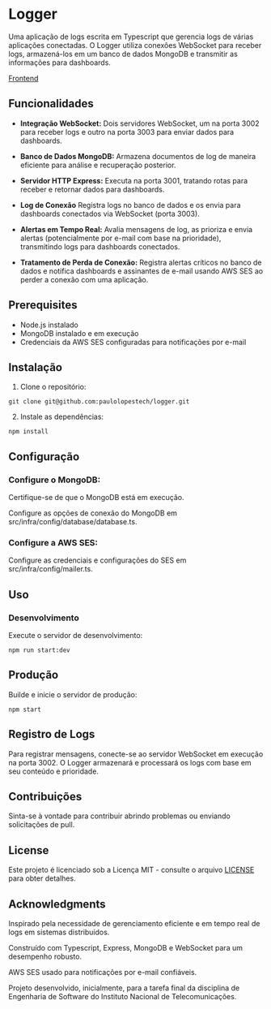 # Logger
Uma aplicação de logs escrita em Typescript que gerencia logs de várias aplicações conectadas. O Logger utiliza conexões WebSocket para receber logs, armazená-los em um banco de dados MongoDB e transmitir as informações para dashboards.

[Frontend](https://github.com/paulolopestech/logger-ts-frontend)

## Funcionalidades
- <b>Integração WebSocket:</b> Dois servidores WebSocket, um na porta 3002 para receber logs e outro na porta 3003 para enviar dados para dashboards.

- <b>Banco de Dados MongoDB:</b> Armazena documentos de log de maneira eficiente para análise e recuperação posterior.

- <b>Servidor HTTP Express:</b> Executa na porta 3001, tratando rotas para receber e retornar dados para dashboards.

- <b>Log de Conexão</b> Registra logs no banco de dados e os envia para dashboards conectados via WebSocket (porta 3003).

- <b>Alertas em Tempo Real:</b> Avalia mensagens de log, as prioriza e envia alertas (potencialmente por e-mail com base na prioridade), transmitindo logs para dashboards conectados.

- <b>Tratamento de Perda de Conexão:</b> Registra alertas críticos no banco de dados e notifica dashboards e assinantes de e-mail usando AWS SES ao perder a conexão com uma aplicação.

## Prerequisites
- Node.js instalado
- MongoDB instalado e em execução
- Credenciais da AWS SES configuradas para notificações por e-mail

## Instalação

1. Clone o repositório:
```
git clone git@github.com:paulolopestech/logger.git
```

2. Instale as dependências:
```
npm install
```

## Configuração
### Configure o MongoDB:

Certifique-se de que o MongoDB está em execução.

Configure as opções de conexão do MongoDB em src/infra/config/database/database.ts.
### Configure a AWS SES:

Configure as credenciais e configurações do SES em src/infra/config/mailer.ts.

## Uso
### Desenvolvimento
Execute o servidor de desenvolvimento:
```
npm run start:dev
```


## Produção
Builde e inicie o servidor de produção:
```
npm start
```

## Registro de Logs
Para registrar mensagens, conecte-se ao servidor WebSocket em execução na porta 3002. O Logger armazenará e processará os logs com base em seu conteúdo e prioridade.

## Contribuições
Sinta-se à vontade para contribuir abrindo problemas ou enviando solicitações de pull.

## License
Este projeto é licenciado sob a Licença MIT - consulte o arquivo [LICENSE](./LICENCE) para obter detalhes.

## Acknowledgments
Inspirado pela necessidade de gerenciamento eficiente e em tempo real de logs em sistemas distribuídos.

Construído com Typescript, Express, MongoDB e WebSocket para um desempenho robusto.

AWS SES usado para notificações por e-mail confiáveis.

Projeto desenvolvido, inicialmente, para a tarefa final da disciplina de Engenharia de Software do Instituto Nacional de Telecomunicações.